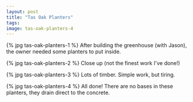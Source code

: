 ```yaml
---
layout: post
title: "Tas Oak Planters"
tags:
image: tas-oak-planters-4
---
```

{% jpg tas-oak-planters-1 %} After building the greenhouse (with Jason), the owner needed some planters to put inside.

{% jpg tas-oak-planters-2 %} Close up (not the finest work I've done!)

{% jpg tas-oak-planters-3 %} Lots of timber. Simple work, but tiring.

{% jpg tas-oak-planters-4 %} All done! There are no bases in these planters, they drain direct to the concrete.

